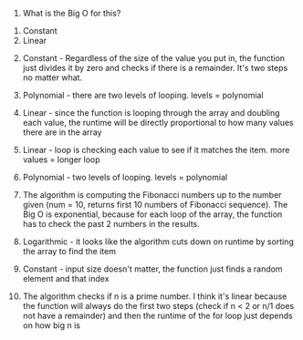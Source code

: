 1. What is the Big O for this?
  1) Constant 
  2) Linear 

2. Constant - Regardless of the size of the value you put in, the function just divides it by
    zero and checks if there is a remainder. It's two steps no matter what.
    
3. Polynomial - there are two levels of looping. levels = polynomial

4. Linear - since the function is looping through the array and doubling each value, 
    the runtime will be directly proportional to how many values there are in the array
    
5. Linear - loop is checking each value to see if it matches the item. more values = longer loop

6. Polynomial - two levels of looping. levels = polynomial

7. The algorithm is computing the Fibonacci numbers up to the number given (num = 10, returns
    first 10 numbers of Fibonacci sequence). The Big O is exponential, because for each loop
    of the array, the function has to check the past 2 numbers in the results.
    
8. Logarithmic - it looks like the algorithm cuts down on runtime by sorting the array to find
  the item
  
9. Constant - input size doesn't matter, the function just finds a random element and that index

10. The algorithm checks if n is a prime number. I think it's linear because the function will
    always do the first two steps (check if n < 2 or n/1 does not have a remainder) and then 
    the runtime of the for loop just depends on how big n is

